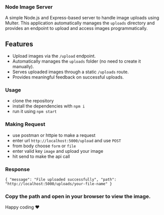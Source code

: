 ### Node Image Server

A simple Node.js and Express-based server to handle image uploads using Multer. This application automatically manages the `uploads` directory and provides an endpoint to upload and access images programmatically.


## Features
- Upload images via the `/upload` endpoint.
- Automatically manages the `uploads` folder (no need to create it manually).
- Serves uploaded images through a static `/uploads` route.
- Provides meaningful feedback on successful uploads.
### Usage

- clone the repository
- install the dependencies with `npm i`
- run it using `npm start`

### Making Request
- use postman or httpie to make a request
- enter url `http://localhost:5000/upload` and use `POST`
- from body choose `form` or `file`
- enter valid key `image` and upload your image
- hit send to make the api call


### Response

`{
  "message": "File uploaded successfully",
  "path": "http://localhost:5000/uploads/your-file-name"
}`

### Copy the path and open in your browser to view the image.


Happy coding ❤️